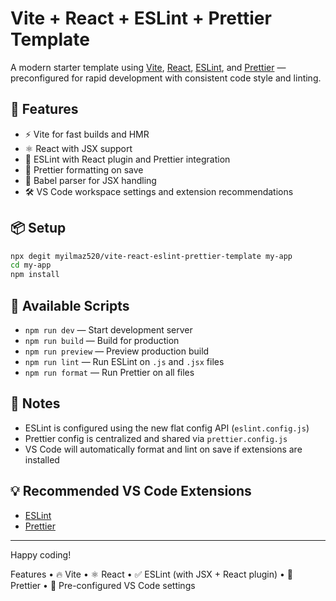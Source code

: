 
# Vite + React + ESLint + Prettier Template

A modern starter template using [Vite](https://vitejs.dev), [React](https://reactjs.org), [ESLint](https://eslint.org), and [Prettier](https://prettier.io) — preconfigured for rapid development with consistent code style and linting.

## 🚀 Features

- ⚡️ Vite for fast builds and HMR
- ⚛️ React with JSX support
- 🧹 ESLint with React plugin and Prettier integration
- 🎨 Prettier formatting on save
- 🧠 Babel parser for JSX handling
- 🛠 VS Code workspace settings and extension recommendations

## 📦 Setup

```bash
npx degit myilmaz520/vite-react-eslint-prettier-template my-app
cd my-app
npm install
```

## 🧪 Available Scripts

- `npm run dev` — Start development server
- `npm run build` — Build for production
- `npm run preview` — Preview production build
- `npm run lint` — Run ESLint on `.js` and `.jsx` files
- `npm run format` — Run Prettier on all files

## 📝 Notes

- ESLint is configured using the new flat config API (`eslint.config.js`)
- Prettier config is centralized and shared via `prettier.config.js`
- VS Code will automatically format and lint on save if extensions are installed

## 💡 Recommended VS Code Extensions

- [ESLint](https://marketplace.visualstudio.com/items?itemName=dbaeumer.vscode-eslint)
- [Prettier](https://marketplace.visualstudio.com/items?itemName=esbenp.prettier-vscode)

---
Happy coding!


Features
	•	🔥 Vite
	•	⚛️ React
	•	✅ ESLint (with JSX + React plugin)
	•	🎨 Prettier
	•	🧹 Pre-configured VS Code settings